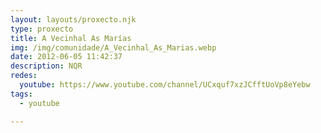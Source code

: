 ```yaml
---
layout: layouts/proxecto.njk
type: proxecto
title: A Vecinhal As Marías
img: /img/comunidade/A_Vecinhal_As_Marias.webp
date: 2012-06-05 11:42:37
description: N﻿QR
redes:
  youtube: https://www.youtube.com/channel/UCxquf7xzJCfftUoVp8eYebw
tags:
  - youtube

---
```

